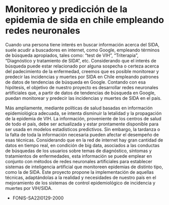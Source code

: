 # Monitoreo y predicción de la epidemia de sida en chile empleando redes neuronales

Cuando una persona tiene interés en buscar información acerca del SIDA, suele acudir a buscadores en internet, como Google, empleando términos de búsqueda apropiados, tales como: “test de VIH”, “Triterapia”, “Diagnóstico y tratamiento de SIDA”, etc. Considerando que el interés de búsqueda puede estar relacionado por alguna sospecha o certeza acerca del padecimiento de la enfermedad, creemos que es posible monitorear y predecir las incidencias y muertes por SIDA en Chile empleando patrones de datos de tendencias de búsqueda en Google. Contando con esa hipótesis, el objetivo de nuestro proyecto es desarrollar redes neuronales artificiales que, a partir de datos de tendencias de búsqueda en Google, puedan monitorear y predecir las incidencias y muertes de SIDA en el país.

Más ampliamente, mediante políticas de salud basadas en información epidemiológica adecuada, se intenta disminuir la letalidad y la propagación de la epidemia de VIH. La información, proveniente de los centros de salud de todo el país, debe ser actualizada y estar prontamente disponible para ser usada en modelos estadísticos predictivos. Sin embargo, la tardanza o la falta de toda la información necesaria pueden afectar el desempeño de esas técnicas. Considerando que en la red de internet hay gran cantidad de datos en tiempo real, en condición de big data, asociados a las conductas de búsquedas de los usuarios sobre temas de diagnóstico, síntomas y tratamientos de enfermedades, esta información se puede emplear en conjunto con métodos de redes neuronales artificiales para establecer sistemas de inteligencia artificial que monitoreen epidemias de distinto tipo, como la de SIDA. Este proyecto propone la implementación de aquellas técnicas, adaptándolas a la realidad y necesidades de nuestro país en el mejoramiento de los sistemas de control epidemiológico de incidencia y muertes por VIH/SIDA.


* FONIS-SA22I0129-2000 
